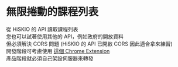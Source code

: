 # 無限捲動的課程列表

從 HiSKIO 的 API 讀取課程列表  
您也可以試著使用其他的 API，例如政府的開放資料  
但必須解決 CORS 問題 (HiSKIO 的 API 已開啟 CORS 因此適合拿來練習)  
開發階段可考慮使用 [這個 Chrome Extension](https://chrome.google.com/webstore/detail/allow-control-allow-origi/nlfbmbojpeacfghkpbjhddihlkkiljbi)  
產品階段就必須自己架設伺服器來轉發
